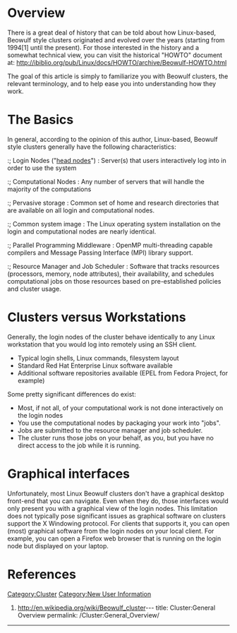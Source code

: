 # Overview

There is a great deal of history that can be told about how Linux-based,
Beowulf style clusters originated and evolved over the years (starting
from 1994\[1\] until the present). For those interested in the history
and a somewhat technical view, you can visit the historical "HOWTO"
document at:
<http://ibiblio.org/pub/Linux/docs/HOWTO/archive/Beowulf-HOWTO.html>

The goal of this article is simply to familiarize you with Beowulf
clusters, the relevant terminology, and to help ease you into
understanding how they work.

# The Basics

In general, according to the opinion of this author, Linux-based,
Beowulf style clusters generally have the following characteristics:

:; Login Nodes ("[head nodes](Cluster:Headnodes "wikilink")") :
Server(s) that users interactively log into in order to use the system

:; Computational Nodes : Any number of servers that will handle the
majority of the computations

:; Pervasive storage : Common set of home and research directories that
are available on all login and computational nodes.

:; Common system image : The Linux operating system installation on the
login and computational nodes are nearly identical.

:; Parallel Programming Middleware : OpenMP multi-threading capable
compilers and Message Passing Interface (MPI) library support.

:; Resource Manager and Job Scheduler : Software that tracks resources
(processors, memory, node attributes), their availability, and schedules
computational jobs on those resources based on pre-established policies
and cluster usage.

# Clusters versus Workstations

Generally, the login nodes of the cluster behave identically to any
Linux workstation that you would log into remotely using an SSH client.

  - Typical login shells, Linux commands, filesystem layout
  - Standard Red Hat Enterprise Linux software available
  - Additional software repositories available (EPEL from Fedora
    Project, for example)

Some pretty significant differences do exist:

  - Most, if not all, of your computational work is not done
    interactively on the login nodes
  - You use the computational nodes by packaging your work into "jobs".
  - Jobs are submitted to the resource manager and job scheduler.
  - The cluster runs those jobs on your behalf, as you, but you have no
    direct access to the job while it is running.

# Graphical interfaces

Unfortunately, most Linux Beowulf clusters don't have a graphical
desktop front-end that you can navigate. Even when they do, those
interfaces would only present you with a graphical view of the login
nodes. This limitation does not typically pose significant issues as
graphical software on clusters support the X Windowing protocol. For
clients that supports it, you can open (most) graphical software from
the login nodes on your local client. For example, you can open a
Firefox web browser that is running on the login node but displayed on
your laptop.

# References

<references/>

[Category:Cluster](Category:Cluster "wikilink") [Category:New User
Information](Category:New_User_Information "wikilink")

1.  <http://en.wikipedia.org/wiki/Beowulf_cluster>---
title: Cluster:General Overview
permalink: /Cluster:General_Overview/
---

